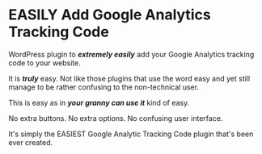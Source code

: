# EASILY Add Google Analytics Tracking Code

WordPress plugin to ***extremely easily*** add your Google Analytics tracking code to your website.

It is ***truly*** easy. Not like those plugins that use the word easy and yet still manage to be rather confusing to the non-technical user.

This is easy as in ***your granny can use it*** kind of easy.

No extra buttons. No extra options. No confusing user interface.

It's simply the EASIEST Google Analytic Tracking Code plugin that's been ever created.

